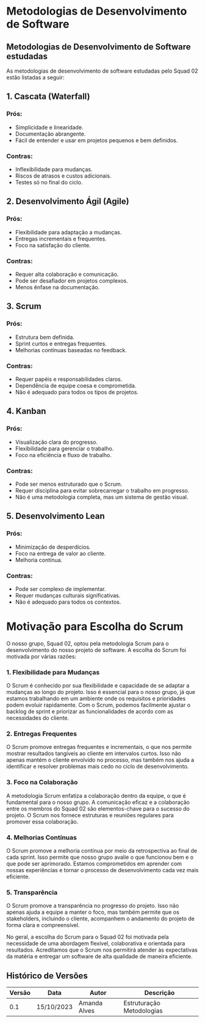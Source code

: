 
# Metodologias de Desenvolvimento de Software 

## Metodologias de Desenvolvimento de Software estudadas

As metodologias de desenvolvimento de software estudadas pelo Squad 02 estão listadas a seguir:

## 1. Cascata (Waterfall)

### Prós:
- Simplicidade e linearidade.
- Documentação abrangente.
- Fácil de entender e usar em projetos pequenos e bem definidos.

### Contras:
- Inflexibilidade para mudanças.
- Riscos de atrasos e custos adicionais.
- Testes só no final do ciclo.

## 2. Desenvolvimento Ágil (Agile)

### Prós:
- Flexibilidade para adaptação a mudanças.
- Entregas incrementais e frequentes.
- Foco na satisfação do cliente.

### Contras:
- Requer alta colaboração e comunicação.
- Pode ser desafiador em projetos complexos.
- Menos ênfase na documentação.

## 3. Scrum

### Prós:
- Estrutura bem definida.
- Sprint curtos e entregas frequentes.
- Melhorias contínuas baseadas no feedback.

### Contras:
- Requer papéis e responsabilidades claros.
- Dependência de equipe coesa e comprometida.
- Não é adequado para todos os tipos de projetos.

## 4. Kanban

### Prós:
- Visualização clara do progresso.
- Flexibilidade para gerenciar o trabalho.
- Foco na eficiência e fluxo de trabalho.

### Contras:
- Pode ser menos estruturado que o Scrum.
- Requer disciplina para evitar sobrecarregar o trabalho em progresso.
- Não é uma metodologia completa, mas um sistema de gestão visual.

## 5. Desenvolvimento Lean

### Prós:
- Minimização de desperdícios.
- Foco na entrega de valor ao cliente.
- Melhoria contínua.

### Contras:
- Pode ser complexo de implementar.
- Requer mudanças culturais significativas.
- Não é adequado para todos os contextos.

# Motivação para Escolha do Scrum

O nosso grupo, Squad 02, optou pela metodologia Scrum para o desenvolvimento do nosso projeto de software. A escolha do Scrum foi motivada por várias razões:

### 1. Flexibilidade para Mudanças

O Scrum é conhecido por sua flexibilidade e capacidade de se adaptar a mudanças ao longo do projeto. Isso é essencial para o nosso grupo, já que estamos trabalhando em um ambiente onde os requisitos e prioridades podem evoluir rapidamente. Com o Scrum, podemos facilmente ajustar o backlog de sprint e priorizar as funcionalidades de acordo com as necessidades do cliente.

### 2. Entregas Frequentes

O Scrum promove entregas frequentes e incrementais, o que nos permite mostrar resultados tangíveis ao cliente em intervalos curtos. Isso não apenas mantém o cliente envolvido no processo, mas também nos ajuda a identificar e resolver problemas mais cedo no ciclo de desenvolvimento.

### 3. Foco na Colaboração

A metodologia Scrum enfatiza a colaboração dentro da equipe, o que é fundamental para o nosso grupo. A comunicação eficaz e a colaboração entre os membros do Squad 02 são elementos-chave para o sucesso do projeto. O Scrum nos fornece estruturas e reuniões regulares para promover essa colaboração.

### 4. Melhorias Contínuas

O Scrum promove a melhoria contínua por meio da retrospectiva ao final de cada sprint. Isso permite que nosso grupo avalie o que funcionou bem e o que pode ser aprimorado. Estamos comprometidos em aprender com nossas experiências e tornar o processo de desenvolvimento cada vez mais eficiente.

### 5. Transparência

O Scrum promove a transparência no progresso do projeto. Isso não apenas ajuda a equipe a manter o foco, mas também permite que os stakeholders, incluindo o cliente, acompanhem o andamento do projeto de forma clara e compreensível.

No geral, a escolha do Scrum para o Squad 02 foi motivada pela necessidade de uma abordagem flexível, colaborativa e orientada para resultados. Acreditamos que o Scrum nos permitirá atender às expectativas da matéria e entregar um software de alta qualidade de maneira eficiente.


## Histórico de Versões

| Versão  |  Data  | Autor  |  Descrição  |
| ------------------- | ------------------- | ------------------- | ------------------- |
| 0.1 | 15/10/2023  | Amanda Alves | Estruturação Metodologias |